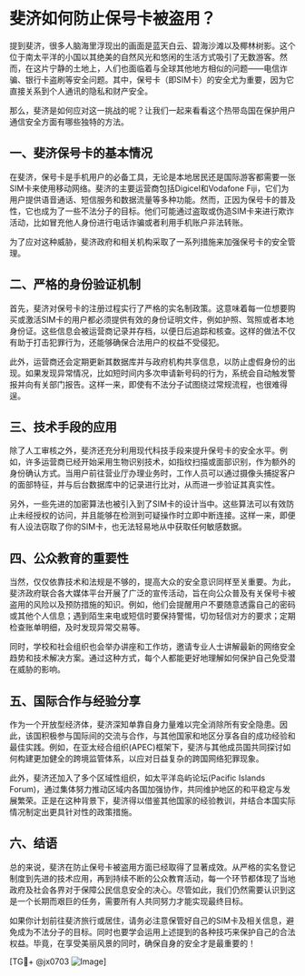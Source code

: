 # 斐济如何防止保号卡被盗用？

提到斐济，很多人脑海里浮现出的画面是蓝天白云、碧海沙滩以及椰林树影。这个位于南太平洋的小国以其绝美的自然风光和悠闲的生活方式吸引了无数游客。然而，在这片宁静的土地上，人们也面临着与全球其他地方相似的问题——电信诈骗、银行卡盗刷等安全问题。其中，保号卡（即SIM卡）的安全尤为重要，因为它直接关系到个人通讯的隐私和财产安全。

那么，斐济是如何应对这一挑战的呢？让我们一起来看看这个热带岛国在保护用户通信安全方面有哪些独特的方法。

## 一、斐济保号卡的基本情况

在斐济，保号卡是手机用户的必备工具，无论是本地居民还是国际游客都需要一张SIM卡来使用移动网络。斐济的主要运营商包括Digicel和Vodafone Fiji，它们为用户提供语音通话、短信服务和数据流量等多种功能。然而，正因为保号卡的普及性，它也成为了一些不法分子的目标。他们可能通过盗取或伪造SIM卡来进行欺诈活动，比如冒充他人身份进行电话诈骗或者利用手机账户非法转账。

为了应对这种威胁，斐济政府和相关机构采取了一系列措施来加强保号卡的安全管理。

## 二、严格的身份验证机制

首先，斐济对保号卡的注册过程实行了严格的实名制政策。这意味着每一位想要购买或激活SIM卡的用户都必须提供有效的身份证明文件，例如护照、驾照或者本地身份证。这些信息会被运营商记录并存档，以便日后追踪和核查。这样的做法不仅有助于打击犯罪行为，还能够确保合法用户的权益不受侵犯。

此外，运营商还会定期更新其数据库并与政府机构共享信息，以防止虚假身份的出现。如果发现异常情况，比如短时间内多次申请新号码的行为，系统会自动触发警报并向有关部门报告。这样一来，即使有不法分子试图绕过常规流程，也很难得逞。

## 三、技术手段的应用

除了人工审核之外，斐济还充分利用现代科技手段来提升保号卡的安全水平。例如，许多运营商已经开始采用生物识别技术，如指纹扫描或面部识别，作为额外的身份确认方式。当用户前往营业厅办理业务时，工作人员可以通过摄像头捕捉客户的面部特征，并与后台数据库中的记录进行比对，从而进一步验证其真实性。

另外，一些先进的加密算法也被引入到了SIM卡的设计当中。这些算法可以有效防止未经授权的访问，并且能够在检测到可疑操作时立即中断连接。这样一来，即便有人设法窃取了你的SIM卡，也无法轻易地从中获取任何敏感数据。

## 四、公众教育的重要性

当然，仅仅依靠技术和法规是不够的，提高大众的安全意识同样至关重要。为此，斐济政府联合各大媒体平台开展了广泛的宣传活动，旨在向公众普及有关保号卡被盗用的风险以及预防措施的知识。例如，他们会提醒用户不要随意透露自己的密码或其他个人信息；遇到陌生来电或短信时要保持警惕，切勿轻信对方的要求；定期检查账单明细，及时发现异常交易等。

同时，学校和社会组织也会举办讲座和工作坊，邀请专业人士讲解最新的网络安全趋势和技术解决方案。通过这种方式，每个人都能更好地理解如何保护自己免受潜在威胁的影响。

## 五、国际合作与经验分享

作为一个开放型经济体，斐济深知单靠自身力量难以完全消除所有安全隐患。因此，该国积极参与国际间的交流与合作，与其他国家和地区分享各自的成功经验和最佳实践。例如，在亚太经合组织(APEC)框架下，斐济与其他成员国共同探讨如何构建更加健全的跨境监管体系，以应对日益复杂的跨国网络犯罪现象。

此外，斐济还加入了多个区域性组织，如太平洋岛屿论坛(Pacific Islands Forum)，通过集体努力推动区域内各国加强协作，共同维护地区的和平稳定与发展繁荣。正是在这种背景下，斐济得以借鉴其他国家的经验教训，并结合本国实际情况制定出更具针对性的政策措施。

## 六、结语

总的来说，斐济在防止保号卡被盗用方面已经取得了显著成效。从严格的实名登记制度到先进的技术应用，再到持续不断的公众教育活动，每一个环节都体现了当地政府及社会各界对于保障公民信息安全的决心。尽管如此，我们仍然需要认识到这是一个长期而艰巨的任务，需要所有人共同努力才能实现最终目标。

如果你计划前往斐济旅行或居住，请务必注意保管好自己的SIM卡及相关信息，避免成为不法分子的目标。同时也要学会运用上述提到的各种技巧来保护自己的合法权益。毕竟，在享受美丽风景的同时，确保自身的安全才是最重要的！

[TG💪+ @jx0703 ![Image](https://github.com/user-attachments/assets/dbca1d08-cadb-493c-b0ec-ad6f7a83f270)]